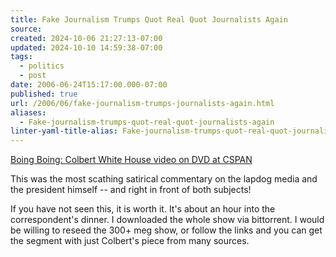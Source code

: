 ```yaml
---
title: Fake Journalism Trumps Quot Real Quot Journalists Again
source: 
created: 2024-10-06 21:27:13-07:00
updated: 2024-10-10 14:59:38-07:00
tags:
  - politics
  - post
date: 2006-06-24T15:17:00.000-07:00
published: true
url: /2006/06/fake-journalism-trumps-journalists-again.html
aliases:
  - Fake-journalism-trumps-quot-real-quot-journalists-again
linter-yaml-title-alias: Fake-journalism-trumps-quot-real-quot-journalists-again
---
```



[Boing Boing: Colbert White House video on DVD at CSPAN](https://www.boingboing.net/2006/05/06/colbert_white_house_.html "Boing Boing: Colbert White House video on DVD at CSPAN")  
  
This was the most scathing satirical commentary on the lapdog media and the president himself -- and right in front of both subjects!  
  
If you have not seen this, it is worth it. It's about an hour into the correspondent's dinner. I downloaded the whole show via bittorrent. I would be willing to reseed the 300+ meg show, or follow the links and you can get the segment with just Colbert's piece from many sources.